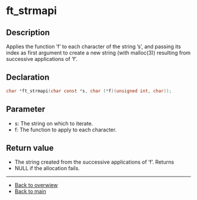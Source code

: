 # ft_strmapi

## Description
Applies the function ’f’ to each character of the string ’s’, and passing its index as first argument to create a new string (with malloc(3)) resulting from successive applications of ’f’.

## Declaration
```c
char *ft_strmapi(char const *s, char (*f)(unsigned int, char));
```
## Parameter 
- s: The string on which to iterate. 
- f: The function to apply to each character.

## Return value
- The string created from the successive applications of ’f’. Returns
- NULL if the allocation fails.

---
- [Back to overwiew](Overview_about_function.md)
- [Back to main](/)
